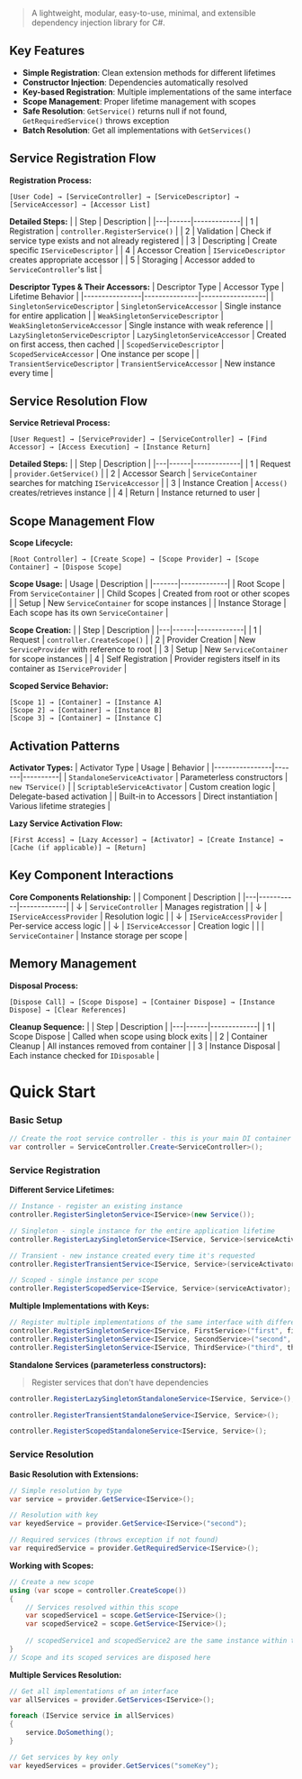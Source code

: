 > A lightweight, modular, easy-to-use, minimal, and extensible dependency injection library for C#. 

## Key Features

- **Simple Registration**: Clean extension methods for different lifetimes
- **Constructor Injection**: Dependencies automatically resolved
- **Key-based Registration**: Multiple implementations of the same interface
- **Scope Management**: Proper lifetime management with scopes
- **Safe Resolution**: `GetService()` returns null if not found, `GetRequiredService()` throws exception
- **Batch Resolution**: Get all implementations with `GetServices()`

## Service Registration Flow

**Registration Process:**
```
[User Code] → [ServiceController] → [ServiceDescriptor] → [ServiceAccessor] → [Accessor List]
```

**Detailed Steps:**
|   | Step | Description |
|---|------|-------------|
| 1 | Registration | `controller.RegisterService()` |
| 2 | Validation | Check if service type exists and not already registered |
| 3 | Descripting | Create specific `IServiceDescriptor` |
| 4 | Accessor Creation | `IServiceDescriptor` creates appropriate accessor |
| 5 | Storaging | Accessor added to `ServiceController`'s list |

**Descriptor Types & Their Accessors:**
| Descriptor Type | Accessor Type | Lifetime Behavior |
|----------------|---------------|------------------|
| `SingletonServiceDescriptor` | `SingletonServiceAccessor` | Single instance for entire application |
| `WeakSingletonServiceDescriptor` | `WeakSingletonServiceAccessor` | Single instance with weak reference |
| `LazySingletonServiceDescriptor` | `LazySingletonServiceAccessor` | Created on first access, then cached |
| `ScopedServiceDescriptor` | `ScopedServiceAccessor` | One instance per scope |
| `TransientServiceDescriptor` | `TransientServiceAccessor` | New instance every time |

## Service Resolution Flow

**Service Retrieval Process:**
```
[User Request] → [ServiceProvider] → [ServiceController] → [Find Accessor] → [Access Execution] → [Instance Return]
```

**Detailed Steps:**
|   | Step | Description |
|---|------|-------------|
| 1 | Request | `provider.GetService()` |
| 2 | Accessor Search | `ServiceContainer` searches for matching `IServiceAccessor` |
| 3 | Instance Creation | `Access()` creates/retrieves instance |
| 4 | Return | Instance returned to user |

## Scope Management Flow

**Scope Lifecycle:**
```
[Root Controller] → [Create Scope] → [Scope Provider] → [Scope Container] → [Dispose Scope]
```

**Scope Usage:**
| Usage | Description |
|-------|-------------|
| Root Scope | From `ServiceContainer` |
| Child Scopes | Created from root or other scopes |
| Setup | New `ServiceContainer` for scope instances |
| Instance Storage | Each scope has its own `ServiceContainer` |
  
**Scope Creation:**
|   | Step | Description |
|---|------|-------------|
| 1 | Request | `controller.CreateScope()` |
| 2 | Provider Creation | New `ServiceProvider` with reference to root |
| 3 | Setup | New `ServiceContainer` for scope instances |
| 4 | Self Registration | Provider registers itself in its container as `IServiceProvider` |

**Scoped Service Behavior:**
```
[Scope 1] → [Container] → [Instance A]
[Scope 2] → [Container] → [Instance B]
[Scope 3] → [Container] → [Instance C]
```

## Activation Patterns

**Activator Types:**
| Activator Type | Usage | Behavior |
|----------------|-------|----------|
| `StandaloneServiceActivator` | Parameterless constructors | `new TService()` |
| `ScriptableServiceActivator` | Custom creation logic | Delegate-based activation |
| Built-in to Accessors | Direct instantiation | Various lifetime strategies |

**Lazy Service Activation Flow:**
```
[First Access] → [Lazy Accessor] → [Activator] → [Create Instance] → [Cache (if applicable)] → [Return]
```

## Key Component Interactions

**Core Components Relationship:**
|   | Component | Description |
|---|-----------|-------------|
| ↓ | `ServiceController` | Manages registration | 
| ↓ | `IServiceAccessProvider` | Resolution logic |
| ↓ | `IServiceAccessProvider` | Per-service access logic |
| ↓ | `IServiceAccessor` | Creation logic |
|   | `ServiceContainer` | Instance storage per scope |

## Memory Management

**Disposal Process:**
```
[Dispose Call] → [Scope Dispose] → [Container Dispose] → [Instance Dispose] → [Clear References]
```

**Cleanup Sequence:**
|   | Step | Description |
|---|------|-------------|
| 1 | Scope Dispose | Called when scope using block exits |
| 2 | Container Cleanup | All instances removed from container |
| 3 | Instance Disposal | Each instance checked for `IDisposable` |

# Quick Start

### Basic Setup

```csharp
// Create the root service controller - this is your main DI container
var controller = ServiceController.Create<ServiceController>();
```

### Service Registration

**Different Service Lifetimes:**
```csharp
// Instance - register an existing instance
controller.RegisterSingletonService<IService>(new Service());
```
```csharp
// Singleton - single instance for the entire application lifetime
controller.RegisterLazySingletonService<IService, Service>(serviceActivator);
```
```csharp
// Transient - new instance created every time it's requested  
controller.RegisterTransientService<IService, Service>(serviceActivator);
```
```csharp
// Scoped - single instance per scope
controller.RegisterScopedService<IService, Service>(serviceActivator);
```

**Multiple Implementations with Keys:**
```csharp
// Register multiple implementations of the same interface with different keys
controller.RegisterSingletonService<IService, FirstService>("first", firstServiceActivator);
controller.RegisterSingletonService<IService, SecondService>("second", secondServiceActivator); 
controller.RegisterSingletonService<IService, ThirdService>("third", thirdServiceActivator);
```

**Standalone Services (parameterless constructors):**
> Register services that don't have dependencies
```csharp
controller.RegisterLazySingletonStandaloneService<IService, Service>();
```
```csharp
controller.RegisterTransientStandaloneService<IService, Service>();
```
```csharp
controller.RegisterScopedStandaloneService<IService, Service>();
```

### Service Resolution

**Basic Resolution with Extensions:**
```csharp
// Simple resolution by type
var service = provider.GetService<IService>();
```
```csharp
// Resolution with key
var keyedService = provider.GetService<IService>("second");
```
```csharp
// Required services (throws exception if not found)
var requiredService = provider.GetRequiredService<IService>();
```

**Working with Scopes:**
```csharp
// Create a new scope
using (var scope = controller.CreateScope())
{
    // Services resolved within this scope
    var scopedService1 = scope.GetService<IService>();
    var scopedService2 = scope.GetService<IService>();
    
    // scopedService1 and scopedService2 are the same instance within this scope
}
// Scope and its scoped services are disposed here
```

**Multiple Services Resolution:**
```csharp
// Get all implementations of an interface
var allServices = provider.GetServices<IService>();

foreach (IService service in allServices)
{
    service.DoSomething();
}

// Get services by key only
var keyedServices = provider.GetServices("someKey");
```
